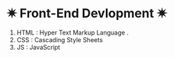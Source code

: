 # ✷ Front-End Devlopment  ✷

<ol>
  <li>HTML : Hyper Text Markup Language .</li>
  <li>CSS : Cascading Style Sheets</li>
  <li>JS : JavaScript</li>
</ol>
